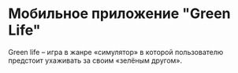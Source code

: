 # Мобильное приложение "Green Life"
Green life – игра в жанре «симулятор» в которой пользователю предстоит  ухаживать за своим «зелёным другом».
